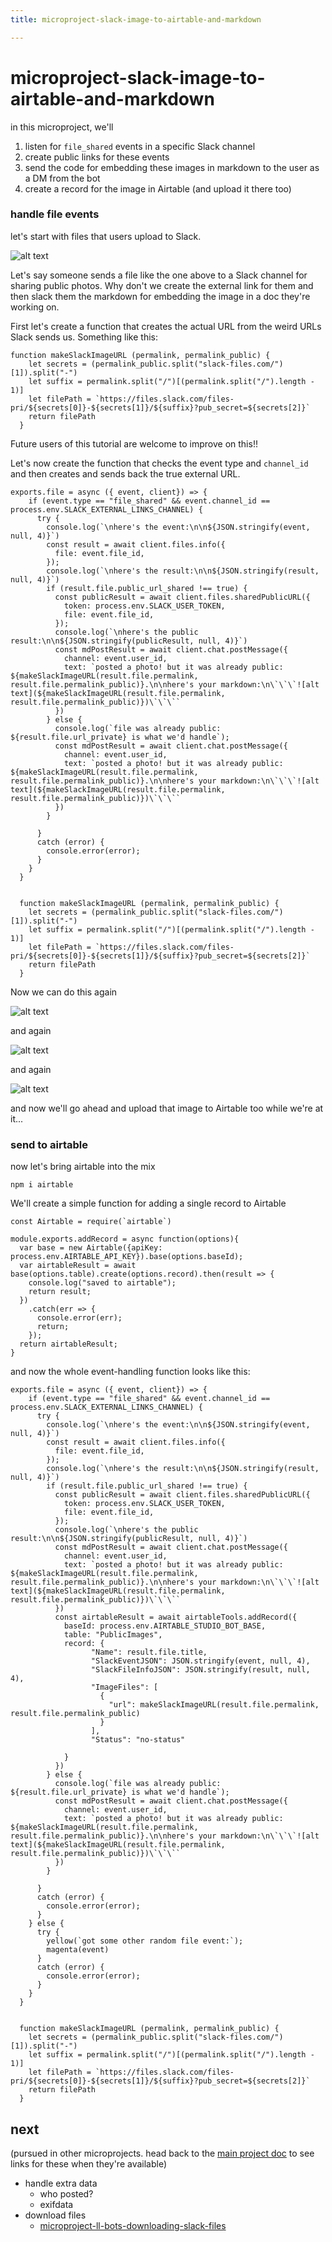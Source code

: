 ```yaml
---
title: microproject-slack-image-to-airtable-and-markdown

---
```


# microproject-slack-image-to-airtable-and-markdown

in this microproject, we'll 
1. listen for `file_shared` events in a specific Slack channel
2. create public links for these events
3. send the code for embedding these images in markdown to the user as a DM from the bot
4. create a record for the image in Airtable (and upload it there too)

### handle file events

let's start with files that users upload to Slack.

![alt text](https://files.slack.com/files-pri/T02MA9F7340-F02RZL481BJ/3-way-007.jpg?pub_secret=a64d96a131)

Let's say someone sends a file like the one above to a Slack channel for sharing public photos. Why don't we create the external link for them and then slack them the markdown for embedding the image in a doc they're working on.

First let's create a function that creates the actual URL from the weird URLs Slack sends us. Something like this:

```
function makeSlackImageURL (permalink, permalink_public) {
    let secrets = (permalink_public.split("slack-files.com/")[1]).split("-")
    let suffix = permalink.split("/")[(permalink.split("/").length - 1)]
    let filePath = `https://files.slack.com/files-pri/${secrets[0]}-${secrets[1]}/${suffix}?pub_secret=${secrets[2]}`
    return filePath
  }
```

Future users of this tutorial are welcome to improve on this!!

Let's now create the function that checks the event type and `channel_id` and then creates and sends back the true external URL.

```
exports.file = async ({ event, client}) => {
    if (event.type == "file_shared" && event.channel_id == process.env.SLACK_EXTERNAL_LINKS_CHANNEL) {
      try {
        console.log(`\nhere's the event:\n\n${JSON.stringify(event, null, 4)}`)
        const result = await client.files.info({
          file: event.file_id,
        });
        console.log(`\nhere's the result:\n\n${JSON.stringify(result, null, 4)}`)
        if (result.file.public_url_shared !== true) {
          const publicResult = await client.files.sharedPublicURL({
            token: process.env.SLACK_USER_TOKEN,
            file: event.file_id,
          });
          console.log(`\nhere's the public result:\n\n${JSON.stringify(publicResult, null, 4)}`)  
          const mdPostResult = await client.chat.postMessage({
            channel: event.user_id,
            text: `posted a photo! but it was already public: ${makeSlackImageURL(result.file.permalink, result.file.permalink_public)}.\n\nhere's your markdown:\n\`\`\`![alt text](${makeSlackImageURL(result.file.permalink, result.file.permalink_public)})\`\`\``
          })
        } else {
          console.log(`file was already public: ${result.file.url_private} is what we'd handle`);
          const mdPostResult = await client.chat.postMessage({
            channel: event.user_id,
            text: `posted a photo! but it was already public: ${makeSlackImageURL(result.file.permalink, result.file.permalink_public)}.\n\nhere's your markdown:\n\`\`\`![alt text](${makeSlackImageURL(result.file.permalink, result.file.permalink_public)})\`\`\``
          })
        }
        
      }
      catch (error) {
        console.error(error);
      }
    }
  }
  
  
  function makeSlackImageURL (permalink, permalink_public) {
    let secrets = (permalink_public.split("slack-files.com/")[1]).split("-")
    let suffix = permalink.split("/")[(permalink.split("/").length - 1)]
    let filePath = `https://files.slack.com/files-pri/${secrets[0]}-${secrets[1]}/${suffix}?pub_secret=${secrets[2]}`
    return filePath
  }

```

Now we can do this again

![alt text](https://files.slack.com/files-pri/T02MA9F7340-F02R6TX2X6Z/3-way-003.jpg?pub_secret=2ab60f3116)

and again

![alt text](https://files.slack.com/files-pri/T02MA9F7340-F02R9U95SQ3/3-way-005.jpg?pub_secret=813898a500)

and again 

![alt text](https://files.slack.com/files-pri/T02MA9F7340-F02R9U9778B/3-way-007.jpg?pub_secret=5f9ed72bb3)

and now we'll go ahead and upload that image to Airtable too while we're at it...


### send to airtable

now let's bring airtable into the mix

`npm i airtable`

We'll create a simple function for adding a single record to Airtable

```
const Airtable = require(`airtable`)

module.exports.addRecord = async function(options){
  var base = new Airtable({apiKey: process.env.AIRTABLE_API_KEY}).base(options.baseId);
  var airtableResult = await base(options.table).create(options.record).then(result => {
    console.log("saved to airtable");
    return result;
  })
    .catch(err => {
      console.error(err);
      return;
    });
  return airtableResult;
}
```

and now the whole event-handling function looks like this:


```
exports.file = async ({ event, client}) => {
    if (event.type == "file_shared" && event.channel_id == process.env.SLACK_EXTERNAL_LINKS_CHANNEL) {
      try {
        console.log(`\nhere's the event:\n\n${JSON.stringify(event, null, 4)}`)
        const result = await client.files.info({
          file: event.file_id,
        });
        console.log(`\nhere's the result:\n\n${JSON.stringify(result, null, 4)}`)
        if (result.file.public_url_shared !== true) {
          const publicResult = await client.files.sharedPublicURL({
            token: process.env.SLACK_USER_TOKEN,
            file: event.file_id,
          });
          console.log(`\nhere's the public result:\n\n${JSON.stringify(publicResult, null, 4)}`)  
          const mdPostResult = await client.chat.postMessage({
            channel: event.user_id,
            text: `posted a photo! but it was already public: ${makeSlackImageURL(result.file.permalink, result.file.permalink_public)}.\n\nhere's your markdown:\n\`\`\`![alt text](${makeSlackImageURL(result.file.permalink, result.file.permalink_public)})\`\`\``
          })
          const airtableResult = await airtableTools.addRecord({
            baseId: process.env.AIRTABLE_STUDIO_BOT_BASE,
            table: "PublicImages",
            record: {
                  "Name": result.file.title,
                  "SlackEventJSON": JSON.stringify(event, null, 4),
                  "SlackFileInfoJSON": JSON.stringify(result, null, 4),
                  "ImageFiles": [
                    {
                      "url": makeSlackImageURL(result.file.permalink, result.file.permalink_public)
                    }
                  ],
                  "Status": "no-status"
                
            }
          })
        } else {
          console.log(`file was already public: ${result.file.url_private} is what we'd handle`);
          const mdPostResult = await client.chat.postMessage({
            channel: event.user_id,
            text: `posted a photo! but it was already public: ${makeSlackImageURL(result.file.permalink, result.file.permalink_public)}.\n\nhere's your markdown:\n\`\`\`![alt text](${makeSlackImageURL(result.file.permalink, result.file.permalink_public)})\`\`\``
          })
        }
        
      }
      catch (error) {
        console.error(error);
      }
    } else {
      try {
        yellow(`got some other random file event:`);
        magenta(event)
      }
      catch (error) {
        console.error(error);
      }
    }
  }
  
  
  function makeSlackImageURL (permalink, permalink_public) {
    let secrets = (permalink_public.split("slack-files.com/")[1]).split("-")
    let suffix = permalink.split("/")[(permalink.split("/").length - 1)]
    let filePath = `https://files.slack.com/files-pri/${secrets[0]}-${secrets[1]}/${suffix}?pub_secret=${secrets[2]}`
    return filePath
  }

```

## next

(pursued in other microprojects. head back to the [main project doc](https://hackmd.io/-ACxwUVYQcKOh3NG-195dA) to see links for these when they're available)
* handle extra data
    * who posted?
    * exifdata
* download files
    * [microproject-ll-bots-downloading-slack-files](/8XktiqXyRDG-HTd46F1Hkw)